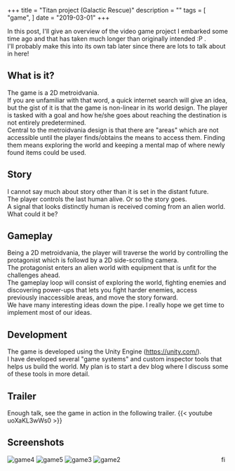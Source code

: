 +++
title = "Titan project (Galactic Rescue)"
description = ""
tags = [
    "game",
]
date = "2019-03-01"
+++

In this post, I'll give an overview of the video game project I embarked some time
ago and that has taken much longer than originally intended :P .<br>
I'll probably make this into its own tab later since there are
lots to talk about in here!

## What is it?
The game is a 2D metroidvania.<br>
If you are unfamiliar with that word, a quick internet search will give an idea,
but the gist of it is that the game is non-linear in its world design.
The player is tasked with a goal and how he/she goes about reaching the destination is not entirely predetermined.<br>
Central to the metroidvania design is that there are "areas" which
are not accessible until the player finds/obtains the means to access them. Finding
them means exploring the world and keeping a mental map of where newly found items
could be used.

## Story
I cannot say much about story other than it is set in the distant future. <br>
The player controls the last human alive. Or so the story goes.<br>
A signal that looks distinctly human is received coming from an alien world.
What could it be?

## Gameplay
Being a 2D metroidvania, the player will traverse the world by controlling the
protagonist which is followd by a 2D side-scrolling camera.<br>
The protagonist enters an alien world with equipment that is unfit for the challenges ahead.<br>
The gameplay loop will consist of exploring the world, fighting enemies and discovering power-ups
that lets you fight harder enemies, access previously inaccessible areas, and
move the story forward.<br>
We have many interesting ideas down the pipe.
I really hope we get time to implement most of our ideas.

## Development
The game is developed using the Unity Engine (https://unity.com/). <br>
I have developed several "game systems" and custom inspector tools that helps us build the
world. My plan is to start a dev blog where I discuss some of these tools in more detail.

## Trailer
Enough talk, see the game in action in the following trailer.
{{< youtube uoXaKL3wWs0 >}}

## Screenshots
<img src="/images/game4.png" alt="game4"/>
<img src="/images/game5.png" alt="game5"/>
<img src="/images/game3.png" alt="game3"/>
<img src="/images/game2.png" alt="game2"/>

<img src="/images/black64x64.png" alt="fin" width="16" align="right"/>

